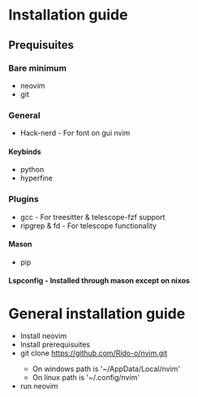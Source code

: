 # Installation guide

## Prequisuites
### Bare minimum
* neovim
* git
### General
* Hack-nerd - For font on gui nvim
#### Keybinds
* python
* hyperfine
### Plugins
* gcc - For treesitter & telescope-fzf support
* ripgrep & fd - For telescope functionality
#### Mason
* pip
#### Lspconfig - Installed through mason except on nixos

# General installation guide
* Install neovim
* Install prerequisuites
* git clone https://github.com/Rido-o/nvim.git <nvim-config-path>
    * On windows path is '~/AppData/Local/nvim'
    * On linux path is '~/.config/nvim'
* run neovim
